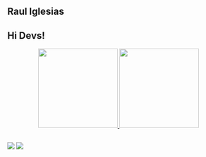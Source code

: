  ## Raul Iglesias 
 ## Hi Devs! 
<div align="center">
  <a href="https://github.com/rauliglesias">
  <img height="180em" src="https://github-readme-stats.vercel.app/api?username=rauliglesias&show_icons=true&theme=dark&include_all_commits=true&count_private=true"/>
  <img height="180em" src="https://github-readme-stats.vercel.app/api/top-langs/?username=rauliglesias&layout=compact&langs_count=7&theme=dark"/>
</div>

 
  ##
 
<div> 
  <a href = "mailto:rauliglesias.rsi@gmail.com"><img src="https://img.shields.io/badge/-Gmail-%23333?style=for-the-badge&logo=gmail&logoColor=white" target="_blank"></a>
  <a href="https://br.linkedin.com/in/raul-iglesias-8010201a1" target="_blank"><img src="https://img.shields.io/badge/-LinkedIn-%230077B5?style=for-the-badge&logo=linkedin&logoColor=white" target="_blank"></a> 

 
</div>
